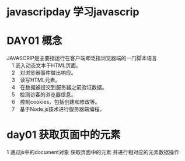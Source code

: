 # **javascripday 学习javascrip**

# DAY01  概念
 JAVASCRIP是主要指运行在客户端即泛指浏览器端的一门脚本语言  
　1 嵌入动态文本于HTML页面。   
　2　对浏览器事件做出响应。   
　3　读写HTML元素。  
　4　在数据被提交到服务器之前验证数据。   
　5　检测访客的浏览器信息。  
　6　控制cookies，包括创建和修改等。   
　7　基于Node.js技术进行服务器端编程。     
# day01 获取页面中的元素 
 1 通过js中的document对象 获取页面中的元素 并进行相对应的元素数据操作  
 


